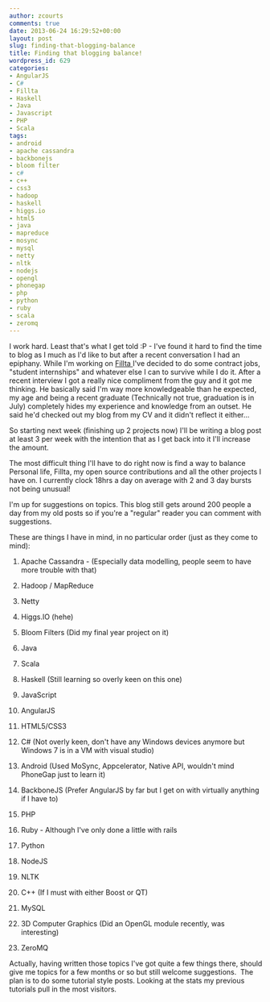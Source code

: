 ```yaml
---
author: zcourts
comments: true
date: 2013-06-24 16:29:52+00:00
layout: post
slug: finding-that-blogging-balance
title: Finding that blogging balance!
wordpress_id: 629
categories:
- AngularJS
- C#
- Fillta
- Haskell
- Java
- Javascript
- PHP
- Scala
tags:
- android
- apache cassandra
- backbonejs
- bloom filter
- c#
- c++
- css3
- hadoop
- haskell
- higgs.io
- html5
- java
- mapreduce
- mosync
- mysql
- netty
- nltk
- nodejs
- opengl
- phonegap
- php
- python
- ruby
- scala
- zeromq
---
```


I work hard. Least that's what I get told :P - I've found it hard to find the time to blog as I much as I'd like to but after a recent conversation I had an epiphany. While I'm working on [Fillta ](http://fillta.com)I've decided to do some contract jobs, "student internships" and whatever else I can to survive while I do it. After a recent interview I got a really nice compliment from the guy and it got me thinking. He basically said I'm way more knowledgeable than he expected, my age and being a recent graduate (Technically not true, graduation is in July) completely hides my experience and knowledge from an outset. He said he'd checked out my blog from my CV and it didn't reflect it either...

So starting next week (finishing up 2 projects now) I'll be writing a blog post at least 3 per week with the intention that as I get back into it I'll increase the amount.<!-- more -->

The most difficult thing I'll have to do right now is find a way to balance Personal life, Fillta, my open source contributions and all the other projects I have on. I currently clock 18hrs a day on average with 2 and 3 day bursts not being unusual!

I'm up for suggestions on topics. This blog still gets around 200 people a day from my old posts so if you're a "regular" reader you can comment with suggestions.

These are things I have in mind, in no particular order (just as they come to mind):



	
  1. Apache Cassandra - (Especially data modelling, people seem to have more trouble with that)

	
  2. Hadoop / MapReduce

	
  3. Netty

	
  4. Higgs.IO (hehe)

	
  5. Bloom Filters (Did my final year project on it)

	
  6. Java

	
  7. Scala

	
  8. Haskell (Still learning so overly keen on this one)

	
  9. JavaScript

	
  10. AngularJS

	
  11. HTML5/CSS3

	
  12. C# (Not overly keen, don't have any Windows devices anymore but Windows 7 is in a VM with visual studio)

	
  13. Android (Used MoSync, Appcelerator, Native API, wouldn't mind PhoneGap just to learn it)

	
  14. BackboneJS (Prefer AngularJS by far but I get on with virtually anything if I have to)

	
  15. PHP

	
  16. Ruby - Although I've only done a little with rails

	
  17. Python

	
  18. NodeJS

	
  19. NLTK

	
  20. C++ (If I must with either Boost or QT)

	
  21. MySQL

	
  22. 3D Computer Graphics (Did an OpenGL module recently, was interesting)

	
  23. ZeroMQ


Actually, having written those topics I've got quite a few things there, should give me topics for a few months or so but still welcome suggestions.  The plan is to do some tutorial style posts. Looking at the stats my previous tutorials pull in the most visitors.
